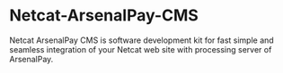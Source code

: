 # Netcat-ArsenalPay-CMS
Netcat ArsenalPay CMS is software development kit for fast simple and seamless integration of your Netcat web site with processing server of ArsenalPay.
